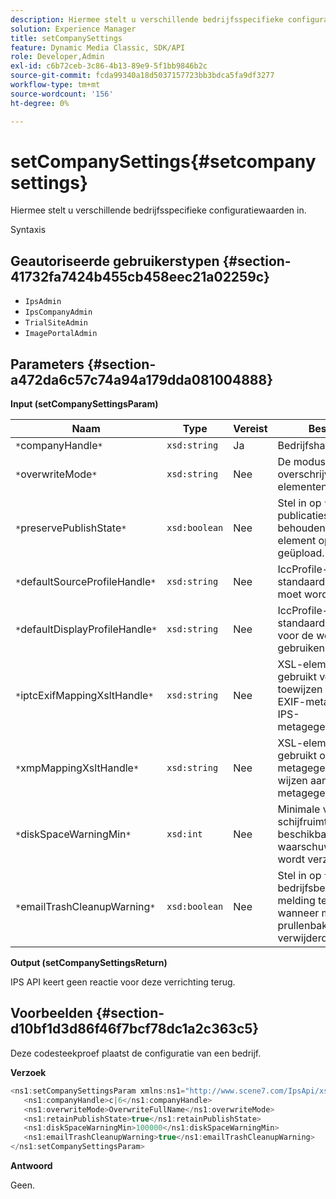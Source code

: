 ```yaml
---
description: Hiermee stelt u verschillende bedrijfsspecifieke configuratiewaarden in.
solution: Experience Manager
title: setCompanySettings
feature: Dynamic Media Classic, SDK/API
role: Developer,Admin
exl-id: c6b72ceb-3c86-4b13-89e9-5f1bb9846b2c
source-git-commit: fcda99340a18d5037157723bb3bdca5fa9df3277
workflow-type: tm+mt
source-wordcount: '156'
ht-degree: 0%

---
```


# setCompanySettings{#setcompanysettings}

Hiermee stelt u verschillende bedrijfsspecifieke configuratiewaarden in.

Syntaxis

## Geautoriseerde gebruikerstypen {#section-41732fa7424b455cb458eec21a02259c}

* `IpsAdmin`
* `IpsCompanyAdmin`
* `TrialSiteAdmin`
* `ImagePortalAdmin`

## Parameters {#section-a472da6c57c74a94a179dda081004888}

**Input (setCompanySettingsParam)**

| Naam | Type | Vereist | Beschrijving |
|---|---|---|---|
| `*`companyHandle`*` | `xsd:string` | Ja | Bedrijfshandgreep. |
| `*`overwriteMode`*` | `xsd:string` | Nee | De modus voor het overschrijven van elementen. |
| `*`preservePublishState`*` | `xsd:boolean` | Nee | Stel in op `true` om de publicatiestatus te behouden wanneer een element opnieuw wordt geüpload. |
| `*`defaultSourceProfileHandle`*` | `xsd:string` | Nee | IccProfile-element dat als standaardbronkleurprofiel moet worden gebruikt. |
| `*`defaultDisplayProfileHandle`*` | `xsd:string` | Nee | IccProfile-element om als standaardkleurprofiel voor de weergave te gebruiken. |
| `*`iptcExifMappingXsltHandle`*` | `xsd:string` | Nee | XSL-element dat wordt gebruikt voor het toewijzen van IPTC- en EXIF-metagegevens aan IPS-metagegevensvelden. |
| `*`xmpMappingXsltHandle`*` | `xsd:string` | Nee | XSL-element dat wordt gebruikt om XMP metagegevens toe te wijzen aan IPS-metagegevensvelden. |
| `*`diskSpaceWarningMin`*` | `xsd:int` | Nee | Minimale vrije schijfruimte (in kB) beschikbaar voordat een waarschuwingsbericht wordt verzonden. |
| `*`emailTrashCleanupWarning`*` | `xsd:boolean` | Nee | Stel in op `true` om bedrijfsbeheerders een melding te sturen wanneer middelen uit de prullenbak worden verwijderd. |

**Output (setCompanySettingsReturn)**

IPS API keert geen reactie voor deze verrichting terug.

## Voorbeelden {#section-d10bf1d3d86f46f7bcf78dc1a2c363c5}

Deze codesteekproef plaatst de configuratie van een bedrijf.

**Verzoek**

```java
<ns1:setCompanySettingsParam xmlns:ns1="http://www.scene7.com/IpsApi/xsd/2008-01-15">
   <ns1:companyHandle>c|6</ns1:companyHandle>
   <ns1:overwriteMode>OverwriteFullName</ns1:overwriteMode>
   <ns1:retainPublishState>true</ns1:retainPublishState>
   <ns1:diskSpaceWarningMin>100000</ns1:diskSpaceWarningMin>
   <ns1:emailTrashCleanupWarning>true</ns1:emailTrashCleanupWarning>
</ns1:setCompanySettingsParam>
```

**Antwoord**

Geen.
